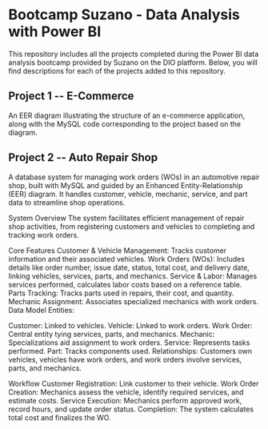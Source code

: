 # Bootcamp Suzano - Data Analysis with Power BI
This repository includes all the projects completed during the Power BI data analysis bootcamp provided by Suzano on the DIO platform. Below, you will find descriptions for each of the projects added to this repository.

## Project 1 -- E-Commerce
An EER diagram illustrating the structure of an e-commerce application, along with the MySQL code corresponding to the project based on the diagram.

## Project 2 -- Auto Repair Shop
A database system for managing work orders (WOs) in an automotive repair shop, built with MySQL and guided by an Enhanced Entity-Relationship (EER) diagram. It handles customer, vehicle, mechanic, service, and part data to streamline shop operations.

System Overview
The system facilitates efficient management of repair shop activities, from registering customers and vehicles to completing and tracking work orders.

Core Features
Customer & Vehicle Management: Tracks customer information and their associated vehicles.
Work Orders (WOs): Includes details like order number, issue date, status, total cost, and delivery date, linking vehicles, services, parts, and mechanics.
Service & Labor: Manages services performed, calculates labor costs based on a reference table.
Parts Tracking: Tracks parts used in repairs, their cost, and quantity.
Mechanic Assignment: Associates specialized mechanics with work orders.
Data Model
Entities:

Customer: Linked to vehicles.
Vehicle: Linked to work orders.
Work Order: Central entity tying services, parts, and mechanics.
Mechanic: Specializations aid assignment to work orders.
Service: Represents tasks performed.
Part: Tracks components used.
Relationships:
Customers own vehicles, vehicles have work orders, and work orders involve services, parts, and mechanics.

Workflow
Customer Registration: Link customer to their vehicle.
Work Order Creation: Mechanics assess the vehicle, identify required services, and estimate costs.
Service Execution: Mechanics perform approved work, record hours, and update order status.
Completion: The system calculates total cost and finalizes the WO.
